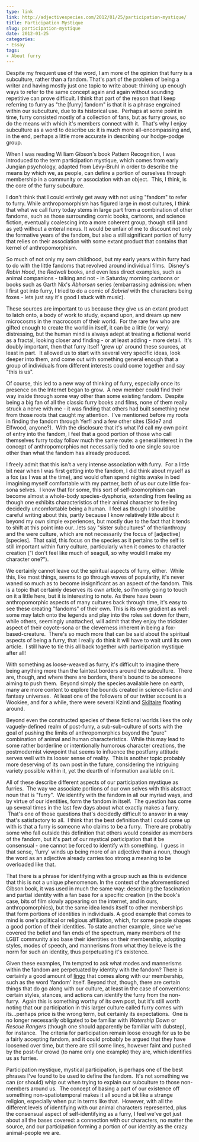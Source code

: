 ```yaml
---
type: link
link: http://adjectivespecies.com/2012/01/25/participation-mystique/
title: Participation Mystique
slug: participation-mystique
date: 2012-01-25
categories:
- Essay
tags:
- About furry
---
```


Despite my frequent use of the word, I am more of the opinion that furry is a
subculture, rather than a fandom. That's part of the problem of being a writer
and having mostly just one topic to write about: thinking up enough ways to
refer to the same concept again and again without sounding repetitive can prove
difficult. I think that part of the reason that I keep referring to furry as
"the \[furry\] fandom" is that it is a phrase engrained within our subculture,
due to its historical use.  Perhaps at some point in time, furry consisted
mostly of a collection of fans, but as furry grows, so do the means with which
it's members connect with it.  That's why I enjoy subculture as a word to
describe us: it is much more all-encompassing and, in the end, perhaps a little
more accurate in describing our hodge-podge group.

When I was reading William Gibson's book Pattern Recognition, I was introduced
to the term participation mystique, which comes from early Jungian psychology,
adapted from Lévy-Bruhl in order to describe the means by which we, as people,
can define a portion of ourselves through membership in a community or
association with an object.  This, I think, is the core of the furry
subculture.<!--more-->

I don't think that I could entirely get away with not using "fandom" to refer
to furry. While anthropomorphism has figured large in most cultures, I think
that what we call furry today stems in large part from a combination of other
fandoms, such as those surrounding comic books, cartoons, and science fiction,
eventually coalescing into a more coherent group, though still (and as yet)
without a enteral nexus. It would be unfair of me to discount not only the
formative years of the fandom, but also a still significant portion of furry
that relies on their association with some extant product that contains that
kernel of anthropomorphism.

So much of not only my own childhood, but my early years within furry had to do
with the little fandoms that revolved around individual films.  Disney's
*Robin Hood*, the *Redwall* books, and even less direct examples,
such as animal companions - talking and not - in Saturday morning cartoons or
books such as Garth Nix's *Abhorsen* series (embarrassing admission:
when I first got into furry, I tried to do a comic of *Sabriel* with the
characters being foxes - lets just say it's good I stuck with music).

These sources are important to us because they give us an extant product to
latch onto, a body of work to study, expand upon, and dream up new microcosms
in the macrocosm of their world.  For the rare few who are gifted enough to
create the world in itself, it can be a little (or very) distressing, but the
human mind is always adept at treating a fictional world as a fractal, looking
closer and finding - or at least adding - more detail.  It's doubly important,
then that furry itself 'grew up' around these sources, at least in part.  It
allowed us to start with several very specific ideas, look deeper into them,
and come out with something general enough that a group of individuals from
different interests could come together and say "this is us".

Of course, this led to a new way of thinking of furry, especially once its
presence on the Internet began to grow.  A new member could find their way
inside through some way other than some existing fandom.  Despite being a big
fan of all the classic furry books and films, none of them really struck a
nerve with me - it was finding that others had built something new from those
roots that caught my attention.  I've mentioned before my roots in finding the
fandom through Yerf! and a few other sites (Side7 and Elfwood, anyone?).  With
the disclosure that it's what I'd call my own point of entry into the fandom, I
feel that a good portion of those who call themselves furry today follow much
the same route: a general interest in the concept of anthropomorphics not
necessarily tied to one single source other than what the fandom has already
produced.

I freely admit that this isn't a very intense association with furry.  For a
little bit near when I was first getting into the fandom, I did think about
myself as a fox (as I was at the time), and would often spend nights awake in
bed imagining myself comfortable with my partner, both of us our cute little
fox-sona selves.  I know that for some, this sort of self-zoomorphism can
become almost a whole-body species-dysphoria, extending from feeling as though
one exhibits characteristics of their animal character to feeling decidedly
uncomfortable being a human.  I feel as though I should be careful writing
about this, partly because I know relatively little about it beyond my own
simple experiences, but mostly due to the fact that it tends to shift at this
point into our...lets say "sister subcultures" of therianthropy and the were
culture, which are not necessarily the focus of \[adjective\]\[species\].  That
said, this focus on the species as it pertains to the self is still important
within furry culture, particularly when it comes to character creation ("I
don't feel like much of seagull, so why would I make my character one?").

We certainly cannot leave out the spiritual aspects of furry, either.  While
this, like most things, seems to go through waves of popularity, it's never
waned so much as to become insignificant as an aspect of the fandom. This is a
topic that certainly deserves its own article, so I'm only going to touch on it
a little here, but it is interesting to note. As there have been
anthropomorphic aspects of many cultures back through time, it's easy to see
these creating "fandoms" of their own. This is its own gradient as well: some
may latch onto the legends and play into the roles set down for them, while
others, seemingly unattached, will admit that they enjoy the trickster aspect
of their coyote-sona or the cleverness inherent in being a fox-based-creature.
 There's so much more that can be said about the spiritual aspects of being a
furry, that I really do think it will have to wait until its own article.  I
still have to tie this all back together with participation mystique after all!

With something as loose-weaved as furry, it's difficult to imagine there being
anything more than the faintest borders around the subculture.  There are,
though, and where there are borders, there's bound to be someone aiming to push
them.  Beyond simply the species available here on earth, many are more content
to explore the bounds created in science-fiction and fantasy universes.  At
least one of the followers of our twitter account is a Wookiee, and for a
while, there were several Kzinti and [Skiltaire](http://skiltaire.net) floating
around.

Beyond even the constructed species of these fictional worlds likes the only
vaguely-defined realm of post-furry, a sub-sub-culture of sorts with the goal
of pushing the limits of anthropomorphics beyond the "pure" combination of
animal and human characteristics.  While this may lead to some rather
borderline or intentionally humorous character creations, the postmodernist
viewpoint that seems to influence the postfurry attitude serves well with its
looser sense of reality.  This is another topic probably more deserving of its
own post in the future, considering the intriguing variety possible within it,
yet the dearth of information available on it.

All of these describe different aspects of our participation mystique as
furries.  The way we associate portions of our own selves with this abstract
noun that is "furry".  We identify with the fandom in all our myriad ways, and
by virtue of our identities, form the fandom in itself.  The question has come
up several times in the last few days about what exactly makes a furry.  That's
one of those questions that's decidedly difficult to answer in a way that's
satisfactory to all.  I think that the best definition that I could come up
with is that a furry is someone who claims to be a furry.  There are probably
some who fall outside this definition that others would consider as members of
the fandom, but it's part of our mystical participation that it be consensual -
one cannot be forced to identify with something.  I guess in that sense,
'furry' winds up being more of an adjective than a noun, though the word as an
adjective already carries too strong a meaning to be overloaded like that.

That there is a phrase for identifying with a group such as this is evidence
that this is not a unique phenomenon. In the context of the aforementioned
Gibson book, it was used in much the same way: describing the fascination and
partial identity with a fan base for a specific creation (in the book's case,
bits of film slowly appearing on the internet, and in ours, anthropomorphics),
but the same idea lends itself to other memberships that form portions of
identities in individuals. A good example that comes to mind is one's political
or religious affiliation, which, for some people shapes a good portion of their
identities. To state another example, since we've covered the belief and fan
ends of the spectrum, many members of the LGBT community also base their
identities on their membership, adopting styles, modes of speech, and
mannerisms from what they believe is the norm for such an identity, thus
perpetuating it's existence.

Given these examples, I'm tempted to ask what modes and mannerisms within the
fandom are perpetuated by identity with the fandom? There is certainly a good
amount of [lingo](http://en.wikifur.com/wiki/Category:Furspeech_terms) that
comes along with our membership, such as the word 'fandom' itself. Beyond that,
though, there are certain things that do go along with our culture, at least in
the case of conventions: certain styles, stances, and actions can identify the
furry from the non-furry.  Again this is something worthy of its own post, but
it's still worth noting that our participation in this larger culture called
furry comes with its...perhaps price is the wrong term, but certainly its
expectations.  One is no longer necessarily obligated to be familiar with
*Watership Down* or *Rescue Rangers* (though one should apparently be familiar
with dubstep), for instance.  The criteria for participation remain loose enough
for us to be a fairly accepting fandom, and it could probably be argued that
they have loosened over time, but there are still some lines, however faint and
pushed by the post-fur crowd (to name only one example) they are, which
identifies us as furries.

Participation mystique, mystical participation, is perhaps one of the best
phrases I've found to be used to define the fandom.  It's not something we can
(or should) whip out when trying to explain our subculture to those non-members
around us.  The concept of basing a part of our existence off something
non-spatiotemporal makes it all sound a bit like a strange religion, especially
when put in terms like that.  However, with all the different levels of
identifying with our animal characters represented, plus the consensual aspect
of self-identifying as a furry, I feel we've got just about all the bases
covered: a connection with our characters, no matter the source, and our
participation forming a portion of our identity as the crazy animal-people we
are.
